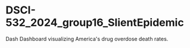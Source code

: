 # DSCI-532_2024_group16_SlientEpidemic
Dash Dashboard visualizing America's drug overdose death rates.
